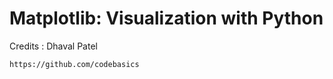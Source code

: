 # Matplotlib: Visualization with Python  

Credits : 
Dhaval Patel

```
https://github.com/codebasics
```


